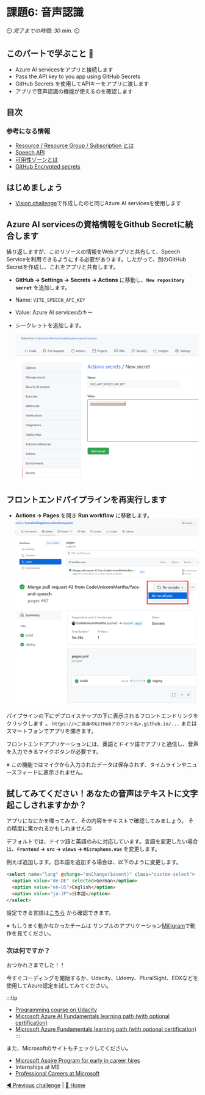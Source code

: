 # 課題6: 音声認識

⏲️ _完了までの時間: 30 min._ ⏲️

## このパートで学ぶこと 🎯

- Azure AI servicesをアプリと接続します
- Pass the API key to you app using GitHub Secrets
- GitHub Secrets を使用してAPIキーをアプリに渡します
- アプリで音声認識の機能が使えるのを確認します

## 目次

### 参考になる情報

- [Resource / Resource Group / Subscription とは](https://docs.microsoft.com/azure/cloud-adoption-framework/govern/resource-consistency/resource-access-management)
- [Speech API](https://azure.microsoft.com/services/cognitive-services/speech-services/#overview)
- [可用性ゾーンとは](https://docs.microsoft.com/azure/availability-zones/az-overview)
- [GitHub Encrypted secrets](https://docs.GitHub.com/en/actions/reference/encrypted-secrets)

## はじめましょう

-  [Vision challenge](../Vision/README.md)で作成したのと同じAzure AI servicesを使用します


## Azure AI servicesの資格情報をGithub Secretに統合します

繰り返しますが、このリソースの情報をWebアプリと共有して、Speech Serviceを利用できるようにする必要があります。したがって、別のGitHub Secretを作成し、これをアプリと共有します。

-  **GitHub -> Settings -> Secrets -> Actions** に移動し、**`New repository secret`** を追加します。
- Name: `VITE_SPEECH_API_KEY`
- Value: Azure AI servicesのキー
- シークレットを追加します。

  ![Screenshot of creating secret](./images/light/vue-app-speech-api-key-secret.png)


## フロントエンドパイプラインを再実行します

- **Actions -> Pages** を開き **Run workflow** に移動します。
  ![Run a workflow](./images/light/runworkflow.png)
  ![Run all jobs](./images/light/rerunalljobs.png)


パイプラインの下にデプロイステップの下に表示されるフロントエンドリンクをクリックします 。
`https://<ご自身のGitHubアカウント名>.github.io/...`
またはスマートフォンでアプリを開きます。

フロントエンドアプリケーションには、英語とドイツ語でアプリと通信し、音声を入力できるマイクボタンが必要です。

※ この機能ではマイクから入力されたデータは保存されず、タイムラインやニュースフィードに表示されません。


## 試してみてください！あなたの音声はテキストに文字起こしされますかか？

アプリになにかを喋ってみて、その内容をテキストで確認してみましょう。
その精度に驚かれるかもしれません😊


デフォルトでは、ドイツ語と英語のみに対応しています。言語を変更したい場合は、**`Frontend` -> `src` -> `views` -> `Microphone.vue`** を変更します。

例えば追加します。日本語を追加する場合は、以下のように変更します。

```html
<select name="lang" @change="onChange($event)" class="custom-select">
  <option value="de-DE" selected>German</option>
  <option value="en-US">English</option>
  <option value="ja-JP">日本語</option>
</select>
```

設定できる言語は[こちら](https://docs.microsoft.com/en-us/azure/cognitive-services/speech-service/language-support) から確認できます。


※ もしうまく動かなかったチームは サンプルのアプリケーション[Milligram](https://codeunicornmartha.github.io/FemaleAIAppInnovationEcosystem/#/?stack-key=a78e2b9a)で動作を見てください。


### 次は何ですか？

おつかれさまでした！！

今すぐコーディングを開始するか、Udacity、Udemy、PluralSight、EDXなどを使用してAzure認定を試してみてください。

  :::tip
  - [Programming course on Udacity](https://www.udacity.com/course/intro-to-programming-nanodegree--nd000)
  - [Microsoft Azure AI Fundamentals learning path (with optional certification)](https://learn.microsoft.com/en-us/training/paths/get-started-with-artificial-intelligence-on-azure/)
  - [Microsoft Azure Fundamentals learning path (with optional certification)](https://learn.microsoft.com/en-gb/certifications/exams/az-900)
  :::

また、Microsoftのサイトもチェックしてください。

- [Microsoft Aspire Program for early in career hires](https://www.microsoft.com/en-ie/earlycareers/aspire-program)
- Internships at MS
- [Professional Careers at Microsoft](https://careers.microsoft.com/)



[◀ Previous challenge](../Vision/README.md) | [🔼 Home](../../../README.md)
